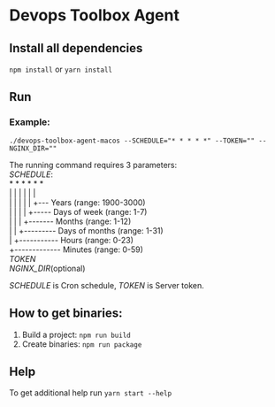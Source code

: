 # Devops Toolbox Agent

## Install all dependencies
`npm install` or `yarn install` 

## Run
### **Example:**
`./devops-toolbox-agent-macos --SCHEDULE="* * * * *" --TOKEN="" --NGINX_DIR=""`   

The running command requires 3 parameters:  
_SCHEDULE_:  
\* * * * * *   
| | | | | |   
| | | | | +--- Years            (range: 1900-3000)  
| | | | +----- Days of week     (range: 1-7)  
| | | +------- Months           (range: 1-12)  
| | +--------- Days of months   (range: 1-31)  
| +----------- Hours            (range: 0-23)  
+------------- Minutes          (range: 0-59)  
_TOKEN_  
_NGINX_DIR_(optional)

_SCHEDULE_ is Cron schedule, _TOKEN_ is Server token.


## How to get binaries:

1) Build a project: `npm run build`
2) Create binaries: `npm run package`

## Help

To get additional help run `yarn start --help`
